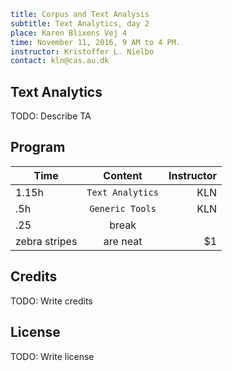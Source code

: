 ```yaml
title: Corpus and Text Analysis
subtitle: Text Analytics, day 2
place: Karen Blixens Vej 4
time: November 11, 2016, 9 AM to 4 PM.
instructor: Kristoffer L. Nielbo  
contact: kln@cas.au.dk
```
## Text Analytics

TODO: Describe TA

## Program

| Time        | Content           | Instructor  |
| ------------- |:-------------:| -----:|
| 1.15h      | `Text Analytics` | KLN |
| .5h      | `Generic Tools`      |   KLN |
|.25| break|
| zebra stripes | are neat      |    $1 |


## Credits

TODO: Write credits

## License

TODO: Write license
